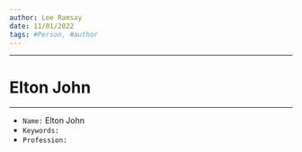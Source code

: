 ```yaml
---
author: Lee Ramsay
date: 11/01/2022
tags: #Person, #author
---
```


--- 
# Elton John
---

* `Name:` Elton John
* `Keywords:`
* `Profession:`

